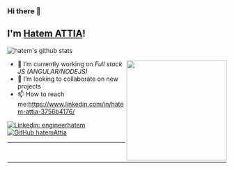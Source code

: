 ### Hi there 👋
<h2> I'm <a href="https://hatemattia.tn" >Hatem ATTIA</a>!</h2>

![hatem's github stats](https://github-readme-stats-eta.vercel.app/api?username=hatemAttia&show_icons=true&hide_border=true)

<!--
*hatemAttia/hatemAttia* is a ✨ special ✨ repository because its README.md (this file) appears on your GitHub profile.
Here are some ideas to get you started:
-->
<img align='right' src="/assets/coding.gif" width="230">

- 🔭 I’m currently working on *Full stack JS (ANGULAR/NODEJS)*
- 👋 I’m looking to collaborate on new projects
- 📫 How to reach me:https://www.linkedin.com/in/hatem-attia-3756b4176/


[![Linkedin: engineerhatem](https://img.shields.io/badge/-hatemAttia-blue?style=flat-square&logo=Linkedin&logoColor=white&link=https://www.linkedin.com/in/hatem-attia-3756b4176/)](https://www.linkedin.com/in/hatem-attia-3756b4176/)
[![GitHub hatemAttia](https://img.shields.io/github/followers/hatemAttia?label=follow&style=social)](https://github.com/hatemAttia)

---


</br>

---
